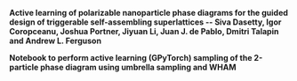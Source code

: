 **Active learning of polarizable nanoparticle phase diagrams for the guided design of triggerable self-assembling superlattices -- Siva Dasetty, Igor Coropceanu, Joshua Portner, Jiyuan Li, Juan J. de Pablo, Dmitri Talapin and Andrew L. Ferguson**

**Notebook to perform active learning (GPyTorch) sampling of the 2-particle phase diagram using umbrella sampling and WHAM**
